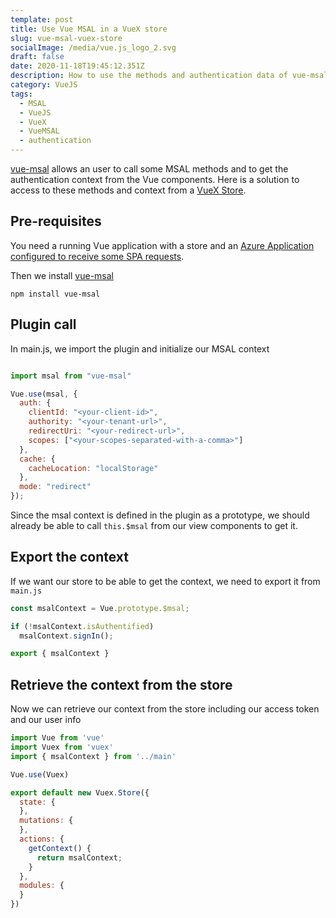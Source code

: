 ```yaml
---
template: post
title: Use Vue MSAL in a VueX store
slug: vue-msal-vuex-store
socialImage: /media/vue.js_logo_2.svg
draft: false
date: 2020-11-18T19:45:12.351Z
description: How to use the methods and authentication data of vue-msal in a VueX store
category: VueJS
tags:
  - MSAL
  - VueJS
  - VueX
  - VueMSAL
  - authentication
---
```


[vue-msal](https://www.npmjs.com/package/vue-msal) allows an user to call some MSAL methods and to get the authentication context from the Vue components. Here is a solution to access to these methods and context from a [VueX Store](https://vuex.vuejs.org/guide/). 

## Pre-requisites

You need a running Vue application with a store and an [Azure Application configured to receive some SPA requests](https://docs.microsoft.com/en-us/azure/active-directory/develop/scenario-spa-app-registration).

Then we install [vue-msal](https://www.npmjs.com/package/vue-msal) 

`npm install vue-msal`

## Plugin call

In main.js, we import the plugin and initialize our MSAL context

``` javascript

import msal from "vue-msal"

Vue.use(msal, {
  auth: {
    clientId: "<your-client-id>",
    authority: "<your-tenant-url>",
    redirectUri: "<your-redirect-url>",
    scopes: ["<your-scopes-separated-with-a-comma>"]
  },
  cache: {
    cacheLocation: "localStorage"
  },
  mode: "redirect"
});

```

Since the msal context is defined in the plugin as a prototype, we should already be able to call `this.$msal` from our view components to get it.

## Export the context

If we want our store to be able to get the context, we need to export it from `main.js`

``` javascript
const msalContext = Vue.prototype.$msal;

if (!msalContext.isAuthentified)
  msalContext.signIn();

export { msalContext }
```

## Retrieve the context from the store

Now we can retrieve our context from the store including our access token and our user info

``` javascript
import Vue from 'vue'
import Vuex from 'vuex'
import { msalContext } from '../main'

Vue.use(Vuex)

export default new Vuex.Store({
  state: {
  },
  mutations: {
  },
  actions: {
    getContext() {
      return msalContext;
    }
  },
  modules: {
  }
})

```


